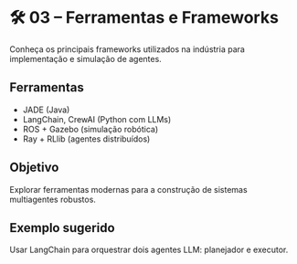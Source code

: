 # 🛠️ 03 – Ferramentas e Frameworks

Conheça os principais frameworks utilizados na indústria para implementação e simulação de agentes.

## Ferramentas
- JADE (Java)
- LangChain, CrewAI (Python com LLMs)
- ROS + Gazebo (simulação robótica)
- Ray + RLlib (agentes distribuídos)

## Objetivo
Explorar ferramentas modernas para a construção de sistemas multiagentes robustos.

## Exemplo sugerido
Usar LangChain para orquestrar dois agentes LLM: planejador e executor.